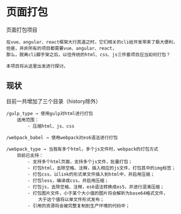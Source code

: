 # 页面打包

页面打包项目
    
    在vue、angular、react框架大行其道之时，它们相关的cli给开发带来了极大便利，
    但是，并非所有的项目都需要vue、angular、react，
    那么，脱离cli脚手架之后，以往传统的html、css、js三件套项目应当如何打包？

    本项目将从这里出发进行探讨。

## 现状
    
目前一共增加了三个目录（history除外）

    /gulp_type → 使用gulp对html进行打包    
        适用范围：
            - 压缩html、js、css

    /webpack_babel → 使用webpack对es6语法进行打包

    /webpack_type → 当我有多个html，多个js文件时，webpack的打包方式
        目前已支持：
            - 支持多个html页面，支持多个js文件，批量打包；
            - 打包html，去除空格、注释，插入相应的js文件，打包其中的img标签；
            - 打包css，以link的形式单文件插入到html中，并启用压缩；
            - 打包less，编译成css，并启用压缩；
            - 打包js，去除空格、注释，es6语法转换成es5，并进行混淆压缩；
            - 打包图片文件，小于某个大小值的图片将会解析为base64格式文件，
                大于这个值将以单文件形式发布；
            - 引用的资源将会被完整复制到生产环境的代码中；